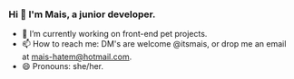 ### Hi 👋 I'm Mais, a junior developer.

- 🔭 I’m currently working on front-end pet projects.
- 📫 How to reach me: DM's are welcome @itsmais, or drop me an email at mais-hatem@hotmail.com.
- 😄 Pronouns: she/her.

<!--
**itsmais/itsmais** is a ✨ _special_ ✨ repository because its `README.md` (this file) appears on your GitHub profile.

Here are some ideas to get you started:

- 🔭 I’m currently working on ...
- 🌱 I’m currently learning ...
- 👯 I’m looking to collaborate on ...
- 🤔 I’m looking for help with ...
- 💬 Ask me about ...
- 📫 How to reach me: ...
- 😄 Pronouns: ...
- ⚡ Fun fact: ...
-->
